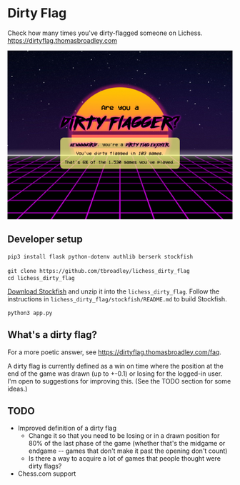 # Dirty Flag

Check how many times you've dirty-flagged someone on Lichess. https://dirtyflag.thomasbroadley.com

![A screenshot of the Dirty Flag website](screenshot.png)

## Developer setup

```shell
pip3 install flask python-dotenv authlib berserk stockfish

git clone https://github.com/tbroadley/lichess_dirty_flag
cd lichess_dirty_flag
```

[Download Stockfish](https://stockfishchess.org/download/) and unzip it into the `lichess_dirty_flag`. Follow the instructions in `lichess_dirty_flag/stockfish/README.md` to build Stockfish.

```shell
python3 app.py
```

## What's a dirty flag?

For a more poetic answer, see https://dirtyflag.thomasbroadley.com/faq.

A dirty flag is currently defined as a win on time where the position at the end of the game was drawn (up to +-0.1) or losing for the logged-in user. I'm open to suggestions for improving this. (See the TODO section for some ideas.)

## TODO

- Improved definition of a dirty flag
  - Change it so that you need to be losing or in a drawn position for 80% of the last phase of the game (whether that's the midgame or endgame -- games that don't make it past the opening don't count)
  - Is there a way to acquire a lot of games that people thought were dirty flags?
- Chess.com support
